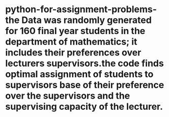 # python-for-assignment-problems-the Data was randomly generated for 160 final year students in the department of mathematics; it includes their preferences over lecturers supervisors.the code finds optimal assignment of students to supervisors base of their preference over the supervisors and the supervising capacity of the lecturer. 

